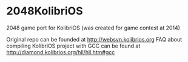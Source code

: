 # 2048KolibriOS
2048 game port for KolibriOS (was created for game contest at 2014)

Original repo can be founded at http://websvn.kolibrios.org
FAQ about compiling KolibriOS project with GCC can be found at http://diamond.kolibrios.org/hll/hll.htm#gcc
